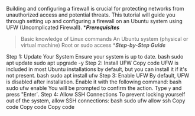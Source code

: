 Building and configuring a firewall is crucial for protecting networks from unauthorized access and potential threats. This tutorial will guide you through setting up and configuring a firewall on an Ubuntu system using UFW (Uncomplicated Firewall).
******Prerequisites*****
>Basic knowledge of Linux commands
>An Ubuntu system (physical or virtual machine)
>Root or sudo access
******Step-by-Step Guide*****

Step 1: Update Your System
Ensure your system is up to date.
bash
sudo apt update
sudo apt upgrade -y
Step 2: Install UFW
Copy code
UFW is included in most Ubuntu installations by default, but you can install it if it's not present.
bash
sudo apt install ufw
Step 3: Enable UFW
By default, UFW is disabled after installation. Enable it with the following command:
bash
sudo ufw enable
You will be prompted to confirm the action. Type `y` and press "Enter`.
Step 4: Allow SSH Connections
To prevent locking yourself out of the system, allow SSH connections:
bash
sudo ufw allow ssh
Copy code
Copy code
Copy code
